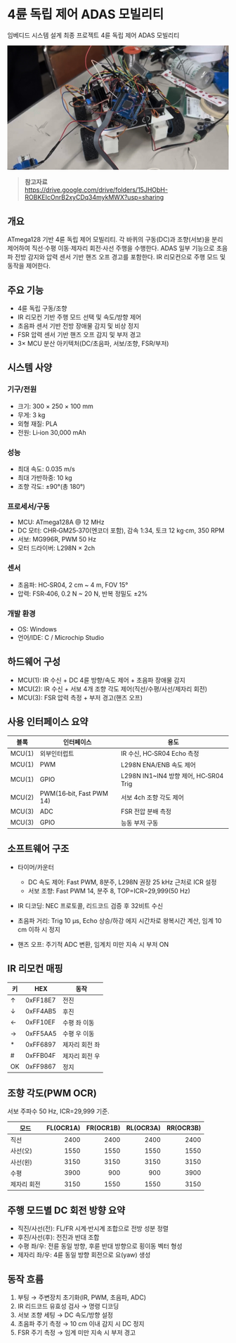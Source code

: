 # 4륜 독립 제어 ADAS 모빌리티

임베디드 시스템 설계 최종 프로젝트 4륜 독립 제어 ADAS 모빌리티

![](image/임베디드시스템설계_완성.jpg)

> **참고자료**<br>
> https://drive.google.com/drive/folders/15JHObH-ROBKEIcOnrB2xyCDq34mykMWX?usp=sharing


## 개요

ATmega128 기반 4륜 독립 제어 모빌리티. 각 바퀴의 구동(DC)과 조향(서보)을 분리 제어하여 직선·수평 이동·제자리 회전·사선 주행을 수행한다. ADAS 일부 기능으로 초음파 전방 감지와 압력 센서 기반 핸즈 오프 경고를 포함한다. IR 리모컨으로 주행 모드 및 동작을 제어한다.

## 주요 기능

* 4륜 독립 구동/조향
* IR 리모컨 기반 주행 모드 선택 및 속도/방향 제어
* 초음파 센서 기반 전방 장애물 감지 및 비상 정지
* FSR 압력 센서 기반 핸즈 오프 감지 및 부저 경고
* 3× MCU 분산 아키텍처(DC/초음파, 서보/조향, FSR/부저)

## 시스템 사양

### 기구/전원

* 크기: 300 × 250 × 100 mm
* 무게: 3 kg
* 외형 재질: PLA
* 전원: Li‑ion 30,000 mAh

### 성능

* 최대 속도: 0.035 m/s
* 최대 가반하중: 10 kg
* 조향 각도: ±90°(총 180°)

### 프로세서/구동

* MCU: ATmega128A @ 12 MHz
* DC 모터: CHR‑GM25‑370(엔코더 포함), 감속 1:34, 토크 12 kg·cm, 350 RPM
* 서보: MG996R, PWM 50 Hz
* 모터 드라이버: L298N × 2ch

### 센서

* 초음파: HC‑SR04, 2 cm \~ 4 m, FOV 15°
* 압력: FSR‑406, 0.2 N \~ 20 N, 반복 정밀도 ±2%

### 개발 환경

* OS: Windows
* 언어/IDE: C / Microchip Studio

## 하드웨어 구성

* MCU(1): IR 수신 + DC 4륜 방향/속도 제어 + 초음파 장애물 감지
* MCU(2): IR 수신 + 서보 4개 조향 각도 제어(직선/수평/사선/제자리 회전)
* MCU(3): FSR 압력 측정 + 부저 경고(핸즈 오프)

## 사용 인터페이스 요약

| 블록   | 인터페이스               | 용도                                   |
| ------ | ------------------------ | -------------------------------------- |
| MCU(1) | 외부인터럽트             | IR 수신, HC‑SR04 Echo 측정             |
| MCU(1) | PWM                      | L298N ENA/ENB 속도 제어                |
| MCU(1) | GPIO                     | L298N IN1\~IN4 방향 제어, HC‑SR04 Trig |
| MCU(2) | PWM(16‑bit, Fast PWM 14) | 서보 4ch 조향 각도 제어                |
| MCU(3) | ADC                      | FSR 전압 분배 측정                     |
| MCU(3) | GPIO                     | 능동 부저 구동                         |

## 소프트웨어 구조

* 타이머/카운터

  * DC 속도 제어: Fast PWM, 8분주, L298N 권장 25 kHz 근처로 ICR 설정
  * 서보 조향: Fast PWM 14, 분주 8, TOP=ICR=29,999(50 Hz)
* IR 디코딩: NEC 프로토콜, 리드코드 검증 후 32비트 수신
* 초음파 거리: Trig 10 µs, Echo 상승/하강 에지 시간차로 왕복시간 계산, 임계 10 cm 이하 시 정지
* 핸즈 오프: 주기적 ADC 변환, 임계치 미만 지속 시 부저 ON

## IR 리모컨 매핑

| 키  | HEX      | 동작           |
| --- | -------- | -------------- |
| ↑   | 0xFF18E7 | 전진           |
| ↓   | 0xFF4AB5 | 후진           |
| ←   | 0xFF10EF | 수평 좌 이동   |
| →   | 0xFF5AA5 | 수평 우 이동   |
| *   | 0xFF6897 | 제자리 회전 좌 |
| #   | 0xFFB04F | 제자리 회전 우 |
| OK  | 0xFF9867 | 정지           |

## 조향 각도(PWM OCR)

서보 주파수 50 Hz, ICR=29,999 기준.

| 모드        | FL(OCR1A) | FR(OCR1B) | RL(OCR3A) | RR(OCR3B) |
| ----------- | --------: | --------: | --------: | --------: |
| 직선        |      2400 |      2400 |      2400 |      2400 |
| 사선(오)    |      1550 |      1550 |      1550 |      1550 |
| 사선(왼)    |      3150 |      3150 |      3150 |      3150 |
| 수평        |      3900 |       900 |       900 |      3900 |
| 제자리 회전 |      3150 |      1550 |      1550 |      3150 |


## 주행 모드별 DC 회전 방향 요약

* 직진/사선(전): FL/FR 시계·반시계 조합으로 전방 성분 정렬
* 후진/사선(후): 전진과 반대 조합
* 수평 좌/우: 전륜 동일 방향, 후륜 반대 방향으로 횡이동 벡터 형성
* 제자리 좌/우: 4륜 동일 방향 회전으로 요(yaw) 생성

## 동작 흐름

1. 부팅 → 주변장치 초기화(IR, PWM, 초음파, ADC)
2. IR 리드코드 유효성 검사 → 명령 디코딩
3. 서보 조향 세팅 → DC 속도/방향 설정
4. 초음파 주기 측정 → 10 cm 이내 감지 시 DC 정지
5. FSR 주기 측정 → 임계 미만 지속 시 부저 경고







